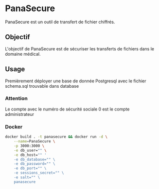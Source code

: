 # PanaSecure

PanaSecure est un outil de transfert de fichier chiffrés.

## Objectif

L'objectif de PanaSecure est de sécuriser les transferts de fichiers dans le domaine médical.

## Usage

Premièrement déployer une base de donnée Postgresql avec le fichier schema.sql trouvable dans database


### Attention

Le compte avec le numéro de sécurité sociale 0 est le compte administrateur

### Docker

```bash
docker build . -t panasecure && docker run -d \
    --name=PanaSecure \
    -p 3000:3000 \
    -e db_user="" \
    -e db_host="" '
    -e db_database="" \
    -e db_password="" \
    -e db_port="" \
    -e sessions_secret="" \
    -e salt="" \
    panasecure
```
